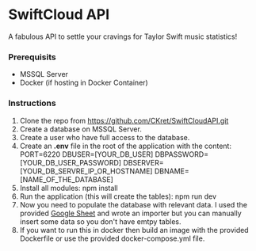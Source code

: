 # SwiftCloud API

A fabulous API to settle your cravings for Taylor Swift music statistics!

### Prerequisits

 - MSSQL Server
 - Docker (if hosting in Docker Container)

### Instructions

 1. Clone the repo from https://github.com/CKret/SwiftCloudAPI.git
 2. Create a database on MSSQL Server.
 3. Create a user who have full access to the database.
 4. Create an **.env** file in the root of the application with the content:
PORT=6220
DBUSER=[YOUR_DB_USER]
DBPASSWORD=[YOUR_DB_USER_PASSWORD]
DBSERVER=[YOUR_DB_SERVRE_IP_OR_HOSTNAME]
DBNAME=[NAME_OF_THE_DATABASE]
 5. Install all modules:
npm install
 6. Run the application (this will create the tables):
npm run dev
 7. Now you need to populate the database with relevant data. I used the provided [Google Sheet](https://docs.google.com/spreadsheets/d/1iNGwJWu4ghwM_jP3U81SRU9oneYqN4DTjW7j9t3lMh8/edit) and wrote an importer but you can manually insert some data so you don't have emtpy tables.
 8. If you want to run this in docker then build an image with the provided Dockerfile or use the provided docker-compose.yml file.
